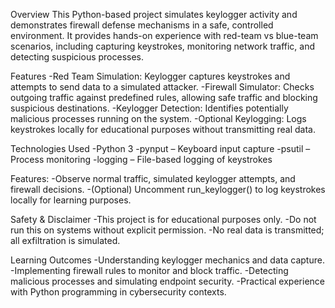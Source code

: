 Overview
This Python-based project simulates keylogger activity and demonstrates firewall defense mechanisms in a safe, controlled environment. It provides hands-on experience with red-team vs blue-team scenarios, including capturing keystrokes, monitoring network traffic, and detecting suspicious processes.

Features
-Red Team Simulation: Keylogger captures keystrokes and attempts to send data to a simulated attacker.
-Firewall Simulator: Checks outgoing traffic against predefined rules, allowing safe traffic and blocking suspicious destinations.
-Keylogger Detection: Identifies potentially malicious processes running on the system.
-Optional Keylogging: Logs keystrokes locally for educational purposes without transmitting real data.

Technologies Used
-Python 3
-pynput – Keyboard input capture
-psutil – Process monitoring
-logging – File-based logging of keystrokes

Features:
-Observe normal traffic, simulated keylogger attempts, and firewall decisions.
-(Optional) Uncomment run_keylogger() to log keystrokes locally for learning purposes.

Safety & Disclaimer
-This project is for educational purposes only.
-Do not run this on systems without explicit permission.
-No real data is transmitted; all exfiltration is simulated.

Learning Outcomes
-Understanding keylogger mechanics and data capture.
-Implementing firewall rules to monitor and block traffic.
-Detecting malicious processes and simulating endpoint security.
-Practical experience with Python programming in cybersecurity contexts.
